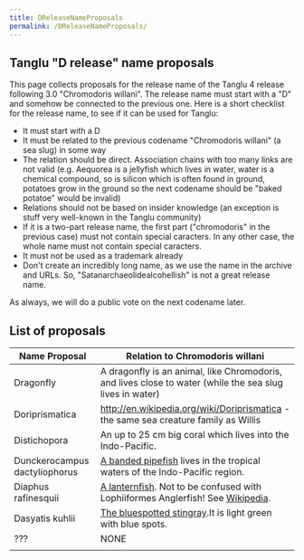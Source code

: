 ```yaml
---
title: DReleaseNameProposals
permalink: /DReleaseNameProposals/
---
```


Tanglu "D release" name proposals
---------------------------------

This page collects proposals for the release name of the Tanglu 4 release following 3.0 "Chromodoris willani". The release name must start with a "D" and somehow be connected to the previous one. Here is a short checklist for the release name, to see if it can be used for Tanglu:

 - It must start with a D
 - It must be related to the previous codename "Chromodoris willani" (a sea slug) in some way
 - The relation should be direct. Association chains with too many links are not valid (e.g. Aequorea is a jellyfish which lives in water, water is a chemical compound, so is silicon which is often found in ground, potatoes grow in the ground so the next codename should be "baked potatoe" would be invalid)
 - Relations should not be based on insider knowledge (an exception is stuff very well-known in the Tanglu community)
 - If it is a two-part release name, the first part ("chromodoris" in the previous case) must not contain special caracters. In any other case, the whole name must not contain special caracters.
 - It must not be used as a trademark already
 - Don't create an incredibly long name, as we use the name in the archive and URLs. So, "Satanarchaeolidealcohellish" is not a great release name.

As always, we will do a public vote on the next codename later.

List of proposals
-----------------

| Name Proposal | Relation to Chromodoris willani |
|---------------|---------------------------------|
| Dragonfly     | A dragonfly is an animal, like Chromodoris, and lives close to water (while the sea slug lives in water) |
| Doriprismatica | <http://en.wikipedia.org/wiki/Doriprismatica> - the same sea creature family as Willis |
| Distichopora   | An up to 25 cm big coral which lives into the Indo-Pacific.    |
| Dunckerocampus dactyliophorus | [A banded pipefish](http://en.wikipedia.org/wiki/Banded_pipefish) lives in the tropical waters of the Indo-Pacific region.|
| Diaphus rafinesquii | [A lanternfish](http://img.geo.de/div/image/59517/laternenfisch-popup.jpg). Not to be confused with Lophiiformes Anglerfish! See [Wikipedia](http://en.wikipedia.org/wiki/Lanternfish). |
| Dasyatis kuhlii | [The bluespotted stingray](http://en.wikipedia.org/wiki/Bluespotted_stingray).It is light green with blue spots. |
| ??? | NONE |
||
